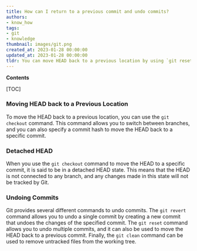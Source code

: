 ```yaml
---
title: How can I return to a previous commit and undo commits?
authors:
- know_how
tags:
- git
- knowledge
thumbnail: images/git.png
created_at: 2023-01-28 00:00:00
updated_at: 2023-01-28 00:00:00
tldr: You can move HEAD back to a previous location by using `git reset --hard <commit\_id>` and undo commits by using `git revert <commit\_id>`.
---
```


**Contents**

[TOC]

### Moving HEAD back to a Previous Location

To move the HEAD back to a previous location, you can use the `git checkout` command. This command allows you to switch between branches, and you can also specify a commit hash to move the HEAD back to a specific commit.

### Detached HEAD

When you use the `git checkout` command to move the HEAD to a specific commit, it is said to be in a detached HEAD state. This means that the HEAD is not connected to any branch, and any changes made in this state will not be tracked by Git.

### Undoing Commits

Git provides several different commands to undo commits. The `git revert` command allows you to undo a single commit by creating a new commit that undoes the changes of the specified commit. The `git reset` command allows you to undo multiple commits, and it can also be used to move the HEAD back to a previous commit. Finally, the `git clean` command can be used to remove untracked files from the working tree.
